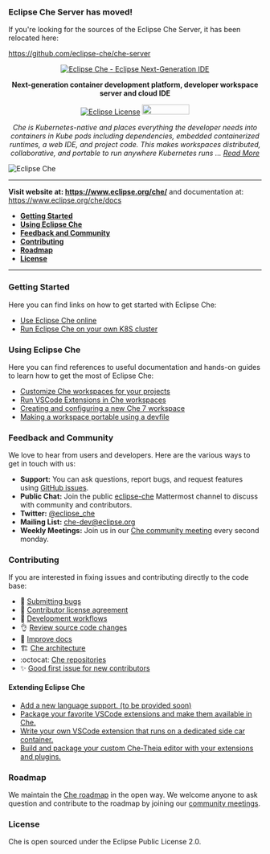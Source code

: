 ### Eclipse Che Server has moved!

If you're looking for the sources of the Eclipse Che Server, it has been relocated here:

https://github.com/eclipse-che/che-server


<div id="header" align="center">

[![Eclipse Che - Eclipse Next-Generation IDE](https://raw.githubusercontent.com/eclipse/che/assets/eclipseche.png)](
https://www.eclipse.org/che/)

**Next-generation container development platform, developer workspace server and cloud IDE**

[![Eclipse License](https://img.shields.io/badge/license-Eclipse-brightgreen.svg)](https://github.com/codenvy/che/blob/master/LICENSE)
<a href="https://sonarcloud.io/dashboard?id=org.eclipse.che%3Ache-parent%3Amaster">
<img src="https://sonarcloud.io/images/project_badges/sonarcloud-black.svg" width="94" height="20" href="" />
</a>

*Che is Kubernetes-native and places everything the developer needs into containers in Kube pods including dependencies, embedded containerized runtimes, a web IDE, and project code. This makes workspaces distributed, collaborative, and portable to run anywhere Kubernetes runs ... [Read More](https://www.eclipse.org/che/features/)*

</div>

![Eclipse Che](https://raw.githubusercontent.com/eclipse/che/assets/screenshoft_che7-quarkus-demo.png)

---

**Visit website at: https://www.eclipse.org/che/** and documentation at: https://www.eclipse.org/che/docs

- [**Getting Started**](#getting-started)
- [**Using Eclipse Che**](#using-eclipse-che)
- [**Feedback and Community**](#feedback-and-community)
- [**Contributing**](#contributing)
- [**Roadmap**](#roadmap)
- [**License**](#license)

---

### Getting Started
Here you can find links on how to get started with Eclipse Che:
- [Use Eclipse Che online](https://www.eclipse.org/che/getting-started/cloud/)
- [Run Eclipse Che on your own K8S cluster](https://www.eclipse.org/che/docs/che-7/che-quick-starts)


### Using Eclipse Che
Here you can find references to useful documentation and hands-on guides to learn how to get the most of Eclipse Che:
- [Customize Che workspaces for your projects](https://www.eclipse.org/che/docs/che-7/configuring-a-workspace-using-a-devfile/)
- [Run VSCode Extensions in Che workspaces](https://www.eclipse.org/che/docs/che-7/end-user-guide/adding-a-vs-code-extension-to-a-workspace/)
- [Creating and configuring a new Che 7 workspace](https://www.eclipse.org/che/docs/che-7/end-user-guide/creating-and-configuring-a-new-workspace/)
- [Making a workspace portable using a devfile](https://www.eclipse.org/che/docs/che-7/end-user-guide/making-a-workspace-portable-using-a-devfile/)


### Feedback and Community
We love to hear from users and developers. Here are the various ways to get in touch with us:
* **Support:** You can ask questions, report bugs, and request features using [GitHub issues](https://github.com/eclipse/che/issues).
* **Public Chat:** Join the public [eclipse-che](https://mattermost.eclipse.org/eclipse/channels/eclipse-che) Mattermost channel to discuss with community and contributors.
* **Twitter:** [@eclipse_che](https://twitter.com/eclipse_che)
* **Mailing List:** [che-dev@eclipse.org](https://accounts.eclipse.org/mailing-list/che-dev)
* **Weekly Meetings:** Join us in our [Che community meeting](https://github.com/eclipse/che/wiki/Che-Dev-Meetings) every second monday.


### Contributing
If you are interested in fixing issues and contributing directly to the code base:
- :bug: [Submitting bugs](https://github.com/eclipse/che/issues/new/choose)
- :page_facing_up: [Contributor license agreement](https://github.com/eclipse/che/wiki/Eclipse-Contributor-Agreement)
- :checkered_flag: [Development workflows](./CONTRIBUTING.md)
- :ok_hand: [Review source code changes](https://github.com/eclipse/che/pulls)
- :pencil: [Improve docs](https://github.com/eclipse/che-docs)
- :building_construction: [Che architecture](https://www.eclipse.org/che/docs/che-7/administration-guide/che-architecture-overview/)
- :octocat: [Che repositories](./CONTRIBUTING.md#other-che-repositories)
- :sparkles: [Good first issue for new contributors](https://github.com/eclipse/che/wiki/Labels#new-contributors)


#### Extending Eclipse Che
- [Add a new language support. (to be provided soon)](https://www.eclipse.org/che/docs/che-7/adding-support-for-a-new-language/)
- [Package your favorite VSCode extensions and make them available in Che.](https://www.eclipse.org/che/docs/che-7/end-user-guide/publishing-metadata-for-a-vs-code-extension/)
- [Write your own VSCode extension that runs on a dedicated side car container.](https://www.eclipse.org/che/docs/che-7/what-is-a-che-theia-plug-in/)
- [Build and package your custom Che-Theia editor with your extensions and plugins.](https://www.eclipse.org/che/docs/che-7/using-alternative-ides-in-che/)

### Roadmap
We maintain the [Che roadmap](https://github.com/eclipse/che/wiki/Roadmap) in the open way. We welcome anyone to ask question and contribute to the roadmap by joining our [community meetings](https://github.com/eclipse/che/wiki/Che-Dev-Meetings).

### License
Che is open sourced under the Eclipse Public License 2.0.

